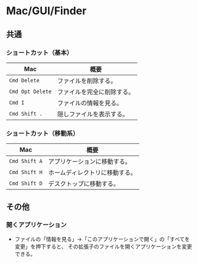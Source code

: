 # Mac/GUI/Finder

## 共通

### ショートカット（基本）

| Mac              | 概要            |
|------------------|---------------|
| `Cmd Delete`     | ファイルを削除する。    |
| `Cmd Opt Delete` | ファイルを完全に削除する。 |
| `Cmd I`          | ファイルの情報を見る。   |
| `Cmd Shift .`    | 隠しファイルを表示する。  |

### ショートカット（移動系）

| Mac           | 概要              |
|---------------|-----------------|
| `Cmd Shift A` | アプリケーションに移動する。  |
| `Cmd Shift H` | ホームディレクトリに移動する。 |
| `Cmd Shift D` | デスクトップに移動する。    |

## その他

### 開くアプリケーション

- ファイルの「情報を見る」→「このアプリケーションで開く」の「すべてを変更」を押下すると、
  その拡張子のファイルを開くアプリケーションを変更できる。
